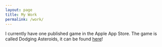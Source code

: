 ```yaml
---
layout: page
title: My Work
permalink: /work/
---
```


I currently have one published game in the Apple App Store. The game is called Dodging Asteroids, it can be found [here](https://itunes.apple.com/us/app/dodging-asteriods/id969815744?mt=8)!
